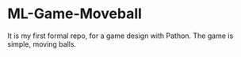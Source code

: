 # ML-Game-Moveball
It is my first formal repo, for a game design with Pathon. The game is simple, moving balls.
